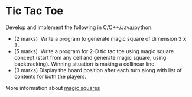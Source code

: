 # Tic Tac Toe
Develop and implement the following in C/C++/Java/python:
- (2 marks)  Write a program to generate magic square of dimension 3 x 3.
- (5 marks)  Write a program for 2-D tic tac toe using magic square concept (start from any cell and generate magic square, using backtracking). Winning situation is making a collinear line.
- (3 marks) Display the board position after each turn along with list of contents for both the players.

More information about [magic squares](https://en.wikipedia.org/wiki/Magic_square)
